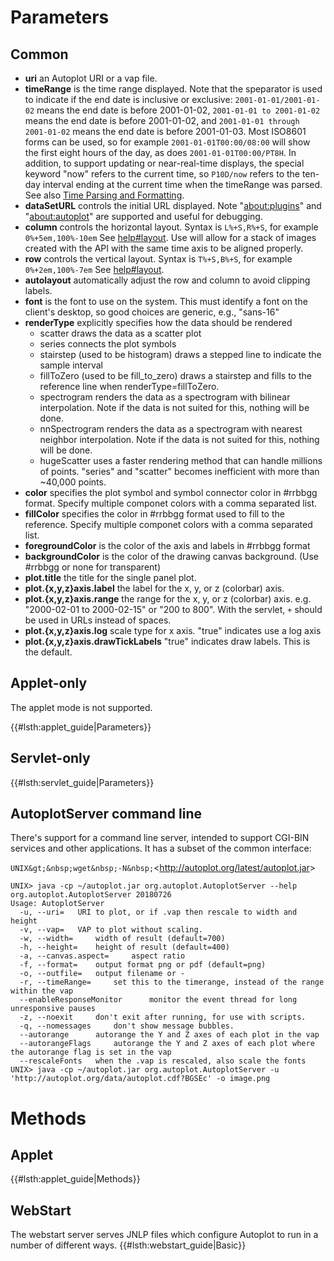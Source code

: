 # Parameters

## Common

  - **uri** an Autoplot URI or a vap file.
  - **timeRange** is the time range displayed. Note that the speparator
    is used to indicate if the end date is inclusive or exclusive:
    `2001-01-01/2001-01-02` means the end date is before 2001-01-02,
    `2001-01-01 to 2001-01-02` means the end date is before 2001-01-02,
    and `2001-01-01 through 2001-01-02` means the end date is before
    2001-01-03. Most ISO8601 forms can be used, so for example
    `2001-01-01T00:00/08:00` will show the first eight hours of the day,
    as does `2001-01-01T00:00/PT8H`. In addition, to support updating or
    near-real-time displays, the special keyword "now" refers to the
    current time, so `P10D/now` refers to the ten-day interval ending at
    the current time when the timeRange was parsed. See also [Time
    Parsing and
    Formatting](help#Time_Parsing_%2f_Formatting "wikilink").
  - **dataSetURL** controls the initial URL displayed. Note
    "<about:plugins>" and "<about:autoplot>" are supported and useful
    for debugging.
  - **column** controls the horizontal layout. Syntax is `L%+S,R%+S`,
    for example `0%+5em,100%-10em` See
    [help\#layout](help.md#layout "wikilink"). Use will allow for a stack
    of images created with the API with the same time axis to be aligned
    properly.
  - **row** controls the vertical layout. Syntax is `T%+S,B%+S`, for
    example `0%+2em,100%-7em` See
    [help\#layout](help.md#layout "wikilink").
  - **autolayout** automatically adjust the row and column to avoid
    clipping labels.
  - **font** is the font to use on the system. This must identify a font
    on the client's desktop, so good choices are generic, e.g.,
    "sans-16"
  - **renderType** explicitly specifies how the data should be rendered
      - scatter draws the data as a scatter plot
      - series connects the plot symbols
      - stairstep (used to be histogram) draws a stepped line to
        indicate the sample interval
      - fillToZero (used to be fill\_to\_zero) draws a stairstep and
        fills to the reference line when renderType=fillToZero.
      - spectrogram renders the data as a spectrogram with bilinear
        interpolation. Note if the data is not suited for this, nothing
        will be done.
      - nnSpectrogram renders the data as a spectrogram with nearest
        neighbor interpolation. Note if the data is not suited for this,
        nothing will be done.
      - hugeScatter uses a faster rendering method that can handle
        millions of points. "series" and "scatter" becomes inefficient
        with more than \~40,000 points.
  - **color** specifies the plot symbol and symbol connector color in
    \#rrbbgg format. Specify multiple componet colors with a comma
    separated list.
  - **fillColor** specifies the color in \#rrbbgg format used to fill to
    the reference. Specify multiple componet colors with a comma
    separated list.
  - **foregroundColor** is the color of the axis and labels in \#rrbbgg
    format
  - **backgroundColor** is the color of the drawing canvas background.
    (Use \#rrbbgg or none for transparent)
  - **plot.title** the title for the single panel plot.
  - **plot.{x,y,z}axis.label** the label for the x, y, or z (colorbar)
    axis.
  - **plot.{x,y,z}axis.range** the range for the x, y, or z (colorbar)
    axis. e.g. "2000-02-01 to 2000-02-15" or "200 to 800". With the
    servlet, `+` should be used in URLs instead of spaces.
  - **plot.{x,y,z}axis.log** scale type for x axis. "true" indicates use
    a log axis
  - **plot.{x,y,z}axis.drawTickLabels** "true" indicates draw labels.
    This is the default.

## Applet-only

The applet mode is not supported.

{{\#lsth:applet\_guide|Parameters}}

## Servlet-only

{{\#lsth:servlet\_guide|Parameters}}

## AutoplotServer command line

There's support for a command line server, intended to support CGI-BIN
services and other applications. It has a subset of the common
interface:

`UNIX&gt;&nbsp;wget&nbsp;-N&nbsp;`&lt;http://autoplot.org/latest/autoplot.jar&gt;  
```
UNIX> java -cp ~/autoplot.jar org.autoplot.AutoplotServer --help
org.autoplot.AutoplotServer 20180726
Usage: AutoplotServer 
  -u, --uri=   URI to plot, or if .vap then rescale to width and height 
  -v, --vap=   VAP to plot without scaling. 
  -w, --width=     width of result (default=700) 
  -h, --height=    height of result (default=400) 
  -a, --canvas.aspect=     aspect ratio 
  -f, --format=    output format png or pdf (default=png) 
  -o, --outfile=   output filename or - 
  -r, --timeRange=     set this to the timerange, instead of the range within the vap 
  --enableResponseMonitor      monitor the event thread for long unresponsive pauses
  -z, --noexit     don't exit after running, for use with scripts.
  -q, --nomessages     don't show message bubbles.
  --autorange      autorange the Y and Z axes of each plot in the vap
  --autorangeFlags     autorange the Y and Z axes of each plot where the autorange flag is set in the vap
  --rescaleFonts   when the .vap is rescaled, also scale the fonts
UNIX> java -cp ~/autoplot.jar org.autoplot.AutoplotServer -u 'http://autoplot.org/data/autoplot.cdf?BGSEc' -o image.png
```
# Methods

## Applet

{{\#lsth:applet\_guide|Methods}}

## WebStart

The webstart server serves JNLP files which configure Autoplot to run in
a number of different ways. {{\#lsth:webstart\_guide|Basic}}

